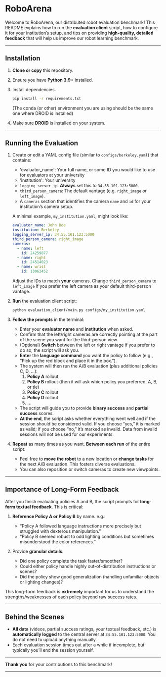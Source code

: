 # RoboArena

Welcome to RoboArena, our distributed robot evaluation benchmark! This README explains how to run the **evaluation client** script, how to configure it for your institution’s setup, and tips on providing **high-quality, detailed feedback** that will help us improve our robot learning benchmark.

---

## Installation

1. **Clone or copy** this repository.
2. Ensure you have **Python 3.9+** installed.
3. Install dependencies.

   ```bash
   pip install -r requirements.txt
   ```

   (The conda (or other) environment you are using should be the same one where DROID is installed)

4. Make sure **DROID** is installed on your system.

---

## Running the Evaluation

1. Create or edit a YAML config file (similar to `configs/berkeley.yaml`) that contains:
   - 'evaluator_name': Your full name, or some ID you would like to use for evaluators at your university
   - 'institution': Your university
   - `logging_server_ip`: **Always** set this to `34.55.101.123:5000`.
   - `third_person_camera`: The default vantage (e.g. `right_image` or `left_image`).
   - A `cameras` section that identifies the camera `name` and `id` for your institution’s camera setup.

   A minimal example, `my_institution.yaml`, might look like:
   ```yaml
   evaluator_name: John Doe
   institution: Berkeley
   logging_server_ip: 34.55.101.123:5000
   third_person_camera: right_image
   cameras:
     - name: left
       id: 24259877
     - name: right
       id: 24514023
     - name: wrist
       id: 13062452
   ```
   Adjust the IDs to match **your** cameras. Change `third_person_camera` to `left_image` if you prefer the left camera as your default third-person vantage.

3. **Run** the evaluation client script:

   ```bash
   python evaluation_client/main.py configs/my_institution.yaml
   ```

4. **Follow the prompts** in the terminal:
   - Enter your **evaluator name** and **institution** when asked.
   - Confirm that the left/right cameras are correctly pointing at the part of the scene you want for the third-person view.
   - (Optional) **Switch** between the left or right vantage if you prefer to do so; the script will ask you.
   - **Enter** the **language command** you want the policy to follow (e.g., “Pick up the red block and place it in the box.”).
   - The system will then run the A/B evaluation (plus additional policies C, D, ...):
     1. **Policy A** rollout
     2. **Policy B** rollout (then it will ask which policy you preferred, A, B, or tie)
     3. **Policy C** rollout
     4. **Policy D** rollout
     5. **...**
   - The script will guide you to provide **binary success** and **partial success** scores.
   - **At the end**, the script asks whether everything went well and if the session should be considered valid. If you choose “yes,” it is marked as valid; if you choose “no,” it’s marked as invalid. Data from invalid sessions will not be used for our experiments.

5. **Repeat** as many times as you want. **Between each run** of the entire script:
   - Feel free to **move the robot** to a new location or **change tasks** for the next A/B evaluation. This fosters diverse evaluations. 
   - You can also reposition or switch cameras to create new viewpoints.

---

## Importance of Long-Form Feedback

After you finish evaluating policies A and B, the script prompts for **long-form textual feedback**. This is critical:

1. **Reference Policy A or Policy B** by name. e.g.:
   - “Policy A followed language instructions more precisely but struggled with dexterous manipulation.”
   - “Policy B seemed robust to odd lighting conditions but sometimes misunderstood the color references.”

2. Provide **granular details**:
   - Did one policy complete the task faster/smoother?
   - Could either policy handle highly out-of-distribution instructions or scenes?
   - Did the policy show good generalization (handling unfamiliar objects or lighting changes)?

This long-form feedback is **extremely** important for us to understand the strengths/weaknesses of each policy beyond raw success rates.

---

## Behind the Scenes

- **All data** (videos, partial success ratings, your textual feedback, etc.) is **automatically logged** to the central server at `34.55.101.123:5000`. You do not need to upload anything manually.
- Each evaluation session times out after a while if incomplete, but typically you’ll end the session yourself.

---

**Thank you** for your contributions to this benchmark!

---

